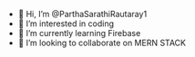 - 👋 Hi, I’m @ParthaSarathiRautaray1
- 👀 I’m interested in coding
- 🌱 I’m currently learning Firebase
- 💞️ I’m looking to collaborate on MERN STACK



<!---
ParthaSarathiRautaray1/ParthaSarathiRautaray1 is a ✨ special ✨ repository because its `README.md` (this file) appears on your GitHub profile.
You can click the Preview link to take a look at your changes.
--->
